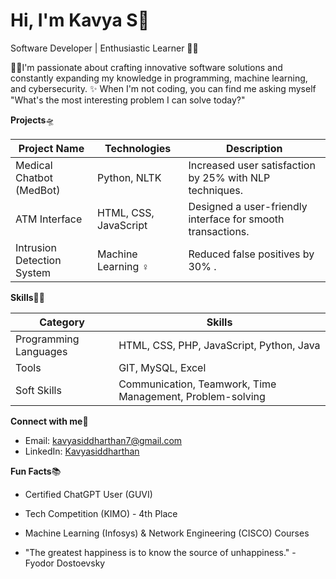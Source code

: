 # Hi, I'm Kavya S🧣

Software Developer | Enthusiastic Learner 👾🌷

🏃‍♀️I'm passionate about crafting innovative software solutions and constantly expanding my knowledge in programming, machine learning, and cybersecurity. ✨ When I'm not coding, you can find me asking myself "What's the most interesting problem I can solve today?" 

**Projects**🛸

| Project Name | Technologies | Description |
|---|---|---|
| Medical Chatbot (MedBot) | Python, NLTK  | Increased user satisfaction by 25% with NLP techniques. |
| ATM Interface | HTML, CSS, JavaScript ️ | Designed a user-friendly interface for smooth transactions. |
| Intrusion Detection System | Machine Learning ‍♀️ | Reduced false positives by 30% . |

**Skills**🧚‍♀️

| Category | Skills |
|---|---|
| Programming Languages | HTML, CSS, PHP, JavaScript, Python, Java |
| Tools | GIT, MySQL, Excel |
| Soft Skills | Communication, Teamwork, Time Management, Problem-solving |

**Connect with me**💌

* Email: kavyasiddharthan7@gmail.com
* LinkedIn: [Kavyasiddharthan](https://www.linkedin.com/in/kavyasiddharthan)

**Fun Facts**📚

* Certified ChatGPT User (GUVI)
* Tech Competition (KIMO) - 4th Place
* Machine Learning (Infosys) & Network Engineering (CISCO) Courses
  
* "The greatest happiness is to know the source of unhappiness." - Fyodor Dostoevsky
  
